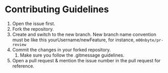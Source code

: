 # Contributing Guidelines

1. Open the issue first.
2. Fork the repository.
3. Create and switch to the new branch. New branch name convention must be like this yourUsername/newFeature, for instance, `m00nbyte/pr-review`
4. Commit the changes in your forked repository.
    1. Make sure you follow the .gitmessage guidelines.
5. Open a pull request & mention the issue number in the pull request for reference.
